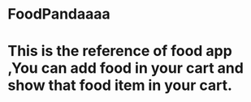 # FoodPandaaaa
# This is the reference of food app ,You can add food in your cart and show that food item in your cart.
